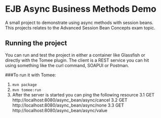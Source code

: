 # EJB Async Business Methods Demo
A small project to demonstrate using async methods with session beans. This projects relates to the Advanced Session Bean Concepts exam topic.

## Running the project
You can run and test the project in either a container like Glassfish or directly with the Tomee plugin. The client is a REST service you can hit using something like the curl command, SOAPUI or Postman.

###To run it with Tomee:
1. `mvn package`
2. `mvn tomee:run`
3. After the server is started you can ping the following resource
3.1 GET http://localhost:8080/async_bean/async/cancel
3.2 GET http://localhost:8080/async_bean/async/none
3.3 GET http://localhost:8080/async_bean/async/value